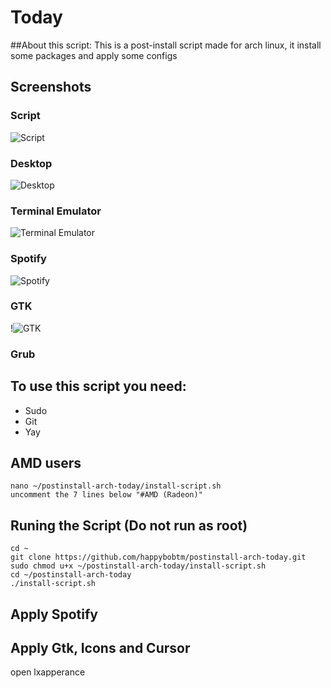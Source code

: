 # Today

##About this script:
This is a post-install script made for arch linux, it install some packages and apply some configs

## Screenshots
### Script
![Script](https://i.imgur.com/6LoDFg1.png)
### Desktop
![Desktop](https://i.imgur.com/k3jk9lb.png)
### Terminal Emulator
![Terminal Emulator](https://i.imgur.com/UVCmcDL.png)
### Spotify
![Spotify](https://i.imgur.com/laf61zr.png)
### GTK
!![GTK]()
### Grub

## To use this script you need:
- Sudo
- Git
- Yay


## AMD users
```
nano ~/postinstall-arch-today/install-script.sh
uncomment the 7 lines below "#AMD (Radeon)"
```

## Runing the Script (Do not run as root)
```
cd ~
git clone https://github.com/happybobtm/postinstall-arch-today.git
sudo chmod u+x ~/postinstall-arch-today/install-script.sh
cd ~/postinstall-arch-today
./install-script.sh
```
## Apply Spotify
## Apply Gtk, Icons and Cursor
open lxapperance